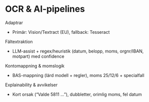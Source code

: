 # OCR & AI-pipelines

Adaptrar

- Primär: Vision/Textract (EU), fallback: Tesseract

Fältextraktion

- LLM-assist + regex/heuristik (datum, belopp, moms, orgnr/IBAN, motpart) med confidence

Kontomappning & momslogik

- BAS-mappning (lärd modell + regler), moms 25/12/6 + specialfall

Explainability & avvikelser

- Kort orsak (“Valde 5811 …”), dubbletter, orimlig moms, fel datum


